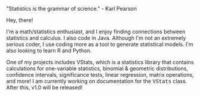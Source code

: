 "Statistics is the grammar of science." - Karl Pearson

Hey, there! 

I'm a math/statistics enthusiast, and I enjoy finding connections between statistics and calculus. I also code in Java. Although I'm not an extremely serious coder, I use coding more as a tool to generate statistical models. I'm also looking to learn R and Python. 

One of my projects includes VStats, which is a statistics library that contains calculations for one-variable statistics, binomial & geometric distributions, confidence intervals, significance tests, linear regression, matrix operations, and more! I am currently working on documentation for the <samp>VStats</samp> class. After this, v1.0 will be released! 
